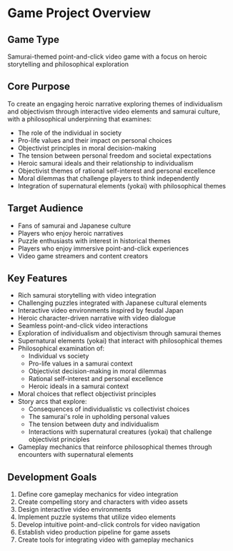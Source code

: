 # Game Project Overview

## Game Type
Samurai-themed point-and-click video game with a focus on heroic storytelling and philosophical exploration

## Core Purpose
To create an engaging heroic narrative exploring themes of individualism and objectivism through interactive video elements and samurai culture, with a philosophical underpinning that examines:
- The role of the individual in society
- Pro-life values and their impact on personal choices
- Objectivist principles in moral decision-making
- The tension between personal freedom and societal expectations
- Heroic samurai ideals and their relationship to individualism
- Objectivist themes of rational self-interest and personal excellence
- Moral dilemmas that challenge players to think independently
- Integration of supernatural elements (yokai) with philosophical themes

## Target Audience
- Fans of samurai and Japanese culture
- Players who enjoy heroic narratives
- Puzzle enthusiasts with interest in historical themes
- Players who enjoy immersive point-and-click experiences
- Video game streamers and content creators

## Key Features
- Rich samurai storytelling with video integration
- Challenging puzzles integrated with Japanese cultural elements
- Interactive video environments inspired by feudal Japan
- Heroic character-driven narrative with video dialogue
- Seamless point-and-click video interactions
- Exploration of individualism and objectivism through samurai themes
- Supernatural elements (yokai) that interact with philosophical themes
- Philosophical examination of:
  * Individual vs society
  * Pro-life values in a samurai context
  * Objectivist decision-making in moral dilemmas
  * Rational self-interest and personal excellence
  * Heroic ideals in a samurai context
- Moral choices that reflect objectivist principles
- Story arcs that explore:
  * Consequences of individualistic vs collectivist choices
  * The samurai's role in upholding personal values
  * The tension between duty and individualism
  * Interactions with supernatural creatures (yokai) that challenge objectivist principles
- Gameplay mechanics that reinforce philosophical themes through encounters with supernatural elements

## Development Goals
1. Define core gameplay mechanics for video integration
2. Create compelling story and characters with video assets
3. Design interactive video environments
4. Implement puzzle systems that utilize video elements
5. Develop intuitive point-and-click controls for video navigation
6. Establish video production pipeline for game assets
7. Create tools for integrating video with gameplay mechanics
